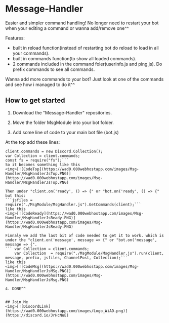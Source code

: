 # Message-Handler
Easier and simpler command handling!
No longer need to restart your bot when your editing a command or wanna add/remove one^^

Features:
- built in reload function(instead of restarting bot do reload to load in all your commands).
- built in commands function(to show all loaded commands).
- 2 commands included in the command foler(userinfo.js and ping.js).
Do prefix commands to see all commands.

Wanna add more commands to your bot? Just look at one of the commands and see how i managed to do it^^

## How to get started
1. Download the "Message-Handler" repositories.

2. Move the folder MsgModule into your bot folder.

3. Add some line of code to your main bot file (bot.js)

At the top add these lines:
```var jsfiles;
client.commands = new Discord.Collection();
var Collection = client.commands;
const fs = require("fs");```
So it becomes something like this
<img>[![CodeTop](https://wad0.000webhostapp.com/images/Msg-Handler/MsgHandlerJsTop.PNG)](https://wad0.000webhostapp.com/images/Msg-Handler/MsgHandlerJsTop.PNG)

Then under "client.on('ready', () => {" or "bot.on('ready', () => {" but this:
```jsfiles = require("./MsgModule/MsgHandler.js").GetCommands(client);```
like this
<img>[![CodeReady](https://wad0.000webhostapp.com/images/Msg-Handler/MsgHandlerJsReady.PNG)](https://wad0.000webhostapp.com/images/Msg-Handler/MsgHandlerJsReady.PNG)

Finnaly we add the last bit of code needed to get it to work. which is under the "client.on('message', message => {" or "bot.on('message', message => {".
``` var Collection = client.commands;
	var Collection  = require("./MsgModule/MsgHandler.js").run(client, message, prefix, jsfiles, ChannelPost, Collection);```
like this
<img>[![CodeMsg](https://wad0.000webhostapp.com/images/Msg-Handler/MsgHandlerJsMSg.PNG)](https://wad0.000webhostapp.com/images/Msg-Handler/MsgHandlerJsMsg.PNG)

4. DONE^^


## Join Me
<img>[![DiscordLink](https://wad0.000webhostapp.com/images/Logo_WiAD.png)](https://discord.io/JrHcNuE)



